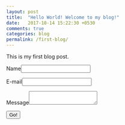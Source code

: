 ```yaml
---
layout: post
title:  "Hello World! Welcome to my blog!"
date:   2017-10-14 15:22:30 +0530
comments: true
categories: blog
permalink: /first-blog/
---
```

This is my first blog post.
<form method="POST" action="https://api.staticman.net/v2/entry/shivendra-chauhan/shivendra-chauhan.github.io/master/">
  <input name="options[slug]" type="hidden" value="{{ page.slug }}">
  <label>Name</label><input name="fields[name]" type="text">

  <label>E-mail</label><input name="fields[email]" type="email">

  <label>Message</label><textarea name="fields[message]"></textarea>


  <button type="submit">Go!</button>
</form>
